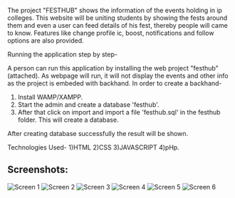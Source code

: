The project "FESTHUB" shows the information of the events holding in ip colleges. This website will be uniting students by showing the fests around them and even a user can
feed details of his fest, thereby people will came to know. Features like change profile ic, boost, notifications and follow options are also provided.

Running the application step by step-

A person can run this application by installing the web project "festhub" (attached). As webpage will run, it will not display the events and other info as the project is 
embeded with backhand.
In order to create a backhand-
1) Install WAMP/XAMPP.
2) Start the admin and create a database 'festhub'.
3) After that click on import and import a file 'festhub.sql' in the festhub folder. This will create a database.

After creating database successfully the result will be shown.

Technologies Used-
1)HTML
2)CSS
3)JAVASCRIPT
4)pHp.


<h2>Screenshots:</h2>

<img src="Screenshots/Screen_1.png" alt="Screen 1"   />

<img src="Screenshots/Screen_2.png" alt="Screen 2"   />

<img src="Screenshots/Screen_3.png" alt="Screen 3"   />

<img src="Screenshots/Screen_4.png" alt="Screen 4"   />

<img src="Screenshots/Screen_5.png" alt="Screen 5"   />

<img src="Screenshots/Screen_6.png" alt="Screen 6"   />
